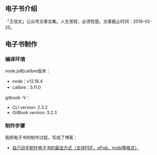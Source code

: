 ## 电子书介绍

「王信文」公众号文章合集。人生苦短，必须性感。文章截止时间：2019-02-20。

## 电子书制作

### 编译环境

node.js和calibre版本：

- node：v12.18.4
- calibre：5.11.0

gitbook -V：

- CLI version: 2.3.2
- GitBook version: 3.2.3

### 制作步骤

我把电子书的制作过程，写成了博客：

- [自己动手制作电子书的最佳方式（支持PDF、ePub、mobi等格式）](https://www.qianguyihao.com/post/2020-09-14-gitbook)
